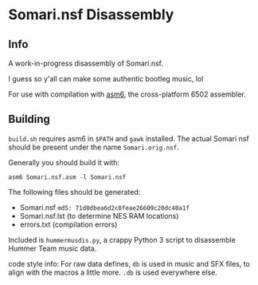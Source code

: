# Somari.nsf Disassembly

## Info
A work-in-progress disassembly of Somari.nsf.

I guess so y'all can make some authentic bootleg music, lol

For use with compilation with [asm6](http://www.romhacking.net/utilities/674/), the cross-platform 6502 assembler.

## Building
`build.sh` requires asm6 in `$PATH` and `gawk` installed. The actual Somari nsf should be present under the name `Somari.orig.nsf`.

Generally you should build it with:
```
asm6 Somari.nsf.asm -l Somari.nsf
```

The following files should be generated:
 * Somari.nsf	`md5: 71d0dbea6d2c8feae26609c20dc40a1f`
 * Somari.nsf.lst (to determine NES RAM locations)
 * errors.txt (compilation errors)

Included is `hummermusdis.py`, a crappy Python 3 script to disassemble Hummer Team music data.

code style info: For raw data defines, `db` is used in music and SFX files, to align with the macros a little more. `.db` is used everywhere else.
